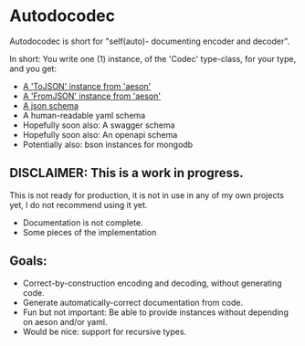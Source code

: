 # Autodocodec

Autodocodec is short for "self(auto)- documenting encoder and decoder".

In short:
You write one (1) instance, of the 'Codec' type-class, for your type, and you get:

* [A 'ToJSON' instance from 'aeson'](https://hackage.haskell.org/package/aeson-2.0.1.0/docs/Data-Aeson-Types.html#t:ToJSON)
* [A 'FromJSON' instance from 'aeson'](https://hackage.haskell.org/package/aeson-2.0.1.0/docs/Data-Aeson-Types.html#t:FromJSON)
* [A json schema](http://json-schema.org/)
* A human-readable yaml schema
* Hopefully soon also: A swagger schema
* Hopefully soon also: An openapi schema
* Potentially also: bson instances for mongodb

## DISCLAIMER: This is a work in progress.

This is not ready for production, it is not in use in any of my own projects yet, I do not recommend using it yet.

* Documentation is not complete.
* Some pieces of the implementation

## Goals:

* Correct-by-construction encoding and decoding, without generating code.
* Generate automatically-correct documentation from code.
* Fun but not important: Be able to provide instances without depending on aeson and/or yaml.
* Would be nice: support for recursive types.


